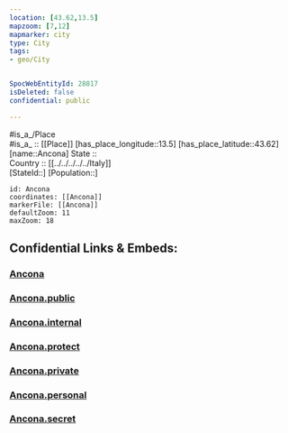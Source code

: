```yaml
---
location: [43.62,13.5] 
mapzoom: [7,12] 
mapmarker: city 
type: City
tags:
- geo/City


SpocWebEntityId: 28817
isDeleted: false
confidential: public

---
```

#is_a_/Place  
#is_a_ :: [[Place]] 
[has_place_longitude::13.5] 
[has_place_latitude::43.62] 
[name::Ancona] 
State ::  
Country :: [[../../../../../Italy]]  
[StateId::] 
[Population::] 



```leaflet
id: Ancona
coordinates: [[Ancona]] 
markerFile: [[Ancona]] 
defaultZoom: 11 
maxZoom: 18
```


## Confidential Links & Embeds: 

### [Ancona](/_Standards/Earth/Continent/Europe/Europe~South/Italy/regions~Italy/Marche/Ancona.Province/City/Ancona.md) 

### [Ancona.public](/_public/Earth/Continent/Europe/Europe~South/Italy/regions~Italy/Marche/Ancona.Province/City/Ancona.public.md) 

### [Ancona.internal](/_internal/Earth/Continent/Europe/Europe~South/Italy/regions~Italy/Marche/Ancona.Province/City/Ancona.internal.md) 

### [Ancona.protect](/_protect/Earth/Continent/Europe/Europe~South/Italy/regions~Italy/Marche/Ancona.Province/City/Ancona.protect.md) 

### [Ancona.private](/_private/Earth/Continent/Europe/Europe~South/Italy/regions~Italy/Marche/Ancona.Province/City/Ancona.private.md) 

### [Ancona.personal](/_personal/Earth/Continent/Europe/Europe~South/Italy/regions~Italy/Marche/Ancona.Province/City/Ancona.personal.md) 

### [Ancona.secret](/_secret/Earth/Continent/Europe/Europe~South/Italy/regions~Italy/Marche/Ancona.Province/City/Ancona.secret.md)

